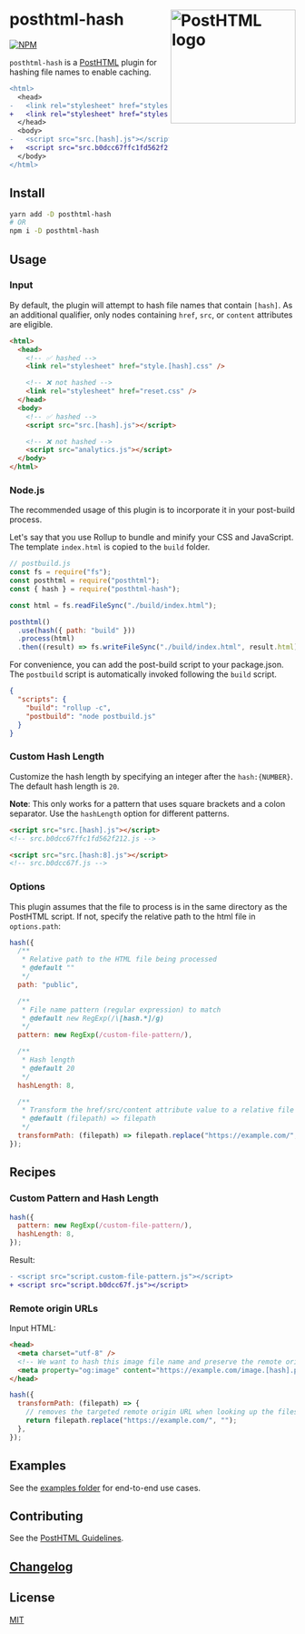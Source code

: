 # posthtml-hash <img align="right" width="220" height="200" title="PostHTML logo" src="http://posthtml.github.io/posthtml/logo.svg">

[![NPM][npm]][npm-url]

`posthtml-hash` is a [PostHTML](https://github.com/posthtml/posthtml) plugin for hashing file names to enable caching.

```diff
<html>
  <head>
-   <link rel="stylesheet" href="styles.[hash].css" />
+   <link rel="stylesheet" href="styles.9a6cf95c41e87b9dc102.css" />
  </head>
  <body>
-   <script src="src.[hash].js"></script>
+   <script src="src.b0dcc67ffc1fd562f212.js"></script>
  </body>
</html>
```

## Install

```bash
yarn add -D posthtml-hash
# OR
npm i -D posthtml-hash
```

## Usage

### Input

By default, the plugin will attempt to hash file names that contain `[hash]`. As an additional qualifier, only nodes containing `href`, `src`, or `content` attributes are eligible.

```html
<html>
  <head>
    <!-- ✅ hashed -->
    <link rel="stylesheet" href="style.[hash].css" />

    <!-- ❌ not hashed -->
    <link rel="stylesheet" href="reset.css" />
  </head>
  <body>
    <!-- ✅ hashed -->
    <script src="src.[hash].js"></script>

    <!-- ❌ not hashed -->
    <script src="analytics.js"></script>
  </body>
</html>
```

### Node.js

The recommended usage of this plugin is to incorporate it in your post-build process.

Let's say that you use Rollup to bundle and minify your CSS and JavaScript. The template `index.html` is copied to the `build` folder.

```js
// postbuild.js
const fs = require("fs");
const posthtml = require("posthtml");
const { hash } = require("posthtml-hash");

const html = fs.readFileSync("./build/index.html");

posthtml()
  .use(hash({ path: "build" }))
  .process(html)
  .then((result) => fs.writeFileSync("./build/index.html", result.html));
```

For convenience, you can add the post-build script to your package.json. The `postbuild` script is automatically invoked following the `build` script.

```json
{
  "scripts": {
    "build": "rollup -c",
    "postbuild": "node postbuild.js"
  }
}
```

### Custom Hash Length

Customize the hash length by specifying an integer after the `hash:{NUMBER}`. The default hash length is `20`.

**Note**: This only works for a pattern that uses square brackets and a colon separator. Use the `hashLength` option for different patterns.

```html
<script src="src.[hash].js"></script>
<!-- src.b0dcc67ffc1fd562f212.js -->

<script src="src.[hash:8].js"></script>
<!-- src.b0dcc67f.js -->
```

### Options

This plugin assumes that the file to process is in the same directory as the PostHTML script. If not, specify the relative path to the html file in `options.path`:

```js
hash({
  /**
   * Relative path to the HTML file being processed
   * @default ""
   */
  path: "public",

  /**
   * File name pattern (regular expression) to match
   * @default new RegExp(/\[hash.*]/g)
   */
  pattern: new RegExp(/custom-file-pattern/),

  /**
   * Hash length
   * @default 20
   */
  hashLength: 8,

  /**
   * Transform the href/src/content attribute value to a relative file path
   * @default (filepath) => filepath
   */
  transformPath: (filepath) => filepath.replace("https://example.com/", ""),
});
```

## Recipes

### Custom Pattern and Hash Length

```js
hash({
  pattern: new RegExp(/custom-file-pattern/),
  hashLength: 8,
});
```

Result:

```diff
- <script src="script.custom-file-pattern.js"></script>
+ <script src="script.b0dcc67f.js"></script>
```

### Remote origin URLs

Input HTML:

```html
<head>
  <meta charset="utf-8" />
  <!-- We want to hash this image file name and preserve the remote origin URL -->
  <meta property="og:image" content="https://example.com/image.[hash].png" />
</head>
```

```js
hash({
  transformPath: (filepath) => {
    // removes the targeted remote origin URL when looking up the files locally
    return filepath.replace("https://example.com/", "");
  },
});
```

## Examples

See the [examples folder](examples) for end-to-end use cases.

## Contributing

See the [PostHTML Guidelines](https://github.com/posthtml/posthtml/tree/master/docs).

## [Changelog](CHANGELOG.md)

## License

[MIT](LICENSE)

[npm]: https://img.shields.io/npm/v/posthtml-hash.svg?color=blue
[npm-url]: https://npmjs.com/package/posthtml-hash
